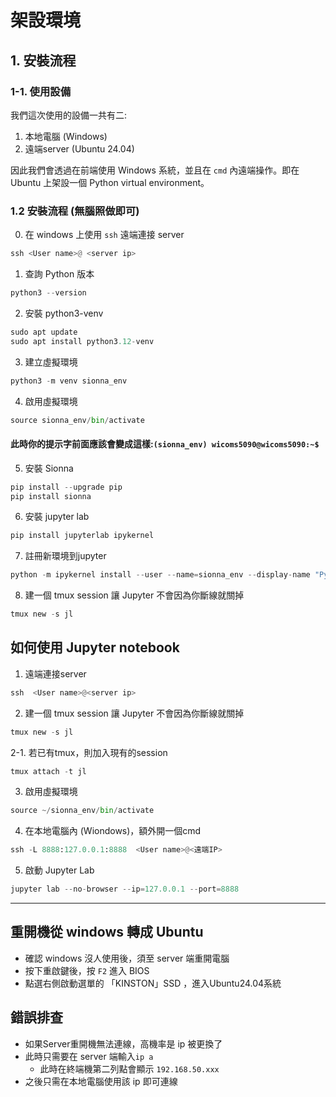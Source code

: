 # 架設環境
## 1. 安裝流程
### 1-1. 使用設備
我們這次使用的設備一共有二:  
1. 本地電腦 (Windows)
2. 遠端server (Ubuntu 24.04)

因此我們會透過在前端使用 Windows 系統，並且在 `cmd` 內遠端操作。即在 Ubuntu 上架設一個 Python virtual environment。



### 1.2 安裝流程 (無腦照做即可)

0. 在 windows 上使用 `ssh` 遠端連接 server

```python
ssh <User name>@ <server ip>
```

1. 查詢 Python 版本
```python
python3 --version
```

2. 安裝 python3-venv
```python
sudo apt update
sudo apt install python3.12-venv  
```

3. 建立虛擬環境
```python
python3 -m venv sionna_env
```

4. 啟用虛擬環境
```python
source sionna_env/bin/activate
```
#### 此時你的提示字前面應該會變成這樣:`(sionna_env) wicoms5090@wicoms5090:~$`

5. 安裝 Sionna
```python
pip install --upgrade pip
pip install sionna
```

6. 安裝 jupyter lab
```python
pip install jupyterlab ipykernel
```

7. 註冊新環境到jupyter
```python
python -m ipykernel install --user --name=sionna_env --display-name "Python (sionna_env)"
```

8. 建一個 tmux session 讓 Jupyter 不會因為你斷線就關掉

```python
tmux new -s jl
```

## 如何使用 Jupyter notebook
1. 遠端連接server
```python
ssh  <User name>@<server ip>
```

2. 建一個 tmux session 讓 Jupyter 不會因為你斷線就關掉
```python
tmux new -s jl
```
2-1. 若已有tmux，則加入現有的session
```python
tmux attach -t jl
```
3. 啟用虛擬環境
```python
source ~/sionna_env/bin/activate
```
4. 在本地電腦內 (Wiondows)，額外開一個cmd
```python
ssh -L 8888:127.0.0.1:8888  <User name>@<遠端IP>

```
5. 啟動 Jupyter Lab
```python
jupyter lab --no-browser --ip=127.0.0.1 --port=8888
```


---
## 重開機從 windows 轉成 Ubuntu
* 確認 windows 沒人使用後，須至 server 端重開電腦
* 按下重啟鍵後，按 `F2` 進入 BIOS
* 點選右側啟動選單的 「KINSTON」SSD ，進入Ubuntu24.04系統
  
## 錯誤排查
* 如果Server重開機無法連線，高機率是 ip 被更換了
* 此時只需要在 server 端輸入`ip a`
  * 此時在終端機第二列點會顯示 `192.168.50.xxx`
* 之後只需在本地電腦使用該 ip 即可連線 

